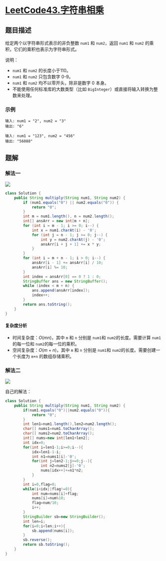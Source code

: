 # [LeetCode43.字符串相乘](https://leetcode-cn.com/problems/multiply-strings/)
## 题目描述
给定两个以字符串形式表示的非负整数 `num1` 和 `num2`，返回 `num1` 和 `num2` 的乘积，它们的乘积也表示为字符串形式。

说明：

- `num1` 和 `num2` 的长度小于110。
- `num1` 和 `num2` 只包含数字 0-9。
- `num1` 和 `num2` 均不以零开头，除非是数字 0 本身。
- 不能使用任何标准库的大数类型（比如 `BigInteger`）或直接将输入转换为整数来处理。

### 示例
```
输入: num1 = "2", num2 = "3"
输出: "6"
```
```
输入: num1 = "123", num2 = "456"
输出: "56088"
```
## 题解
### 解法一
![](https://picgp.oss-cn-beijing.aliyuncs.com/img/20201009183003.png)

```java
class Solution {
    public String multiply(String num1, String num2) {
        if (num1.equals("0") || num2.equals("0")) {
            return "0";
        }
        int m = num1.length(), n = num2.length();
        int[] ansArr = new int[m + n];
        for (int i = m - 1; i >= 0; i--) {
            int x = num1.charAt(i) - '0';
            for (int j = n - 1; j >= 0; j--) {
                int y = num2.charAt(j) - '0';
                ansArr[i + j + 1] += x * y;
            }
        }
        for (int i = m + n - 1; i > 0; i--) {
            ansArr[i - 1] += ansArr[i] / 10;
            ansArr[i] %= 10;
        }
        int index = ansArr[0] == 0 ? 1 : 0;
        StringBuffer ans = new StringBuffer();
        while (index < m + n) {
            ans.append(ansArr[index]);
            index++;
        }
        return ans.toString();
    }
}
```
#### 复杂度分析
- 时间复杂度：$O(mn)$，其中 `m` 和 `n` 分别是 `num1`和 `num2`的长度。需要计算 `num1`的每一位和 `num2`的每一位的乘积。
- 空间复杂度：$O(m+n)$，其中 `m` 和 `n` 分别是 `num1`和 `num2`的长度。需要创建一个长度为 `m+n` 的数组存储乘积。


### 解法二
![](https://picgp.oss-cn-beijing.aliyuncs.com/img/20201009180617.png)

自己的解法：
```java
class Solution {
    public String multiply(String num1, String num2) {
        if(num1.equals("0")||num2.equals("0")){
            return "0";
        }
        int len1=num1.length(),len2=num2.length();
        char[] nums1=num1.toCharArray();
        char[] nums2=num2.toCharArray();
        int[] nums=new int[len1+len2];
        int idx=0;
        for(int i=len1-1;i>=0;i--){
            idx=len1-1-i;
            int n1=nums1[i]-'0';
            for(int j=len2-1;j>=0;j--){
                int n2=nums2[j]-'0';
                nums[idx++]+=n1*n2;
            }
        }
        int i=0,flag=0;
        while(i<idx||flag!=0){
            int num=nums[i]+flag;
            nums[i]=num%10;
            flag=num/10;
            i++;
        }
        StringBuilder sb=new StringBuilder();
        int len=i;
        for(i=0;i<len;i++){
            sb.append(nums[i]);
        }
        sb.reverse();
        return sb.toString();
    }
}
```